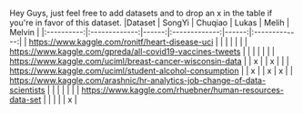 Hey Guys, just feel free to add datasets and to drop an x in the table if you're in favor of this dataset.
|Dataset |      SongYi     |  Chuqiao | Lukas     |  Melih | Melvin     |
|:----------:|:-------------:|------:|:-------------:|------:|:-------------:|
| https://www.kaggle.com/ronitf/heart-disease-uci |   |  |   |  |   |
| https://www.kaggle.com/gpreda/all-covid19-vaccines-tweets |   |  |   |   |   |
| https://www.kaggle.com/uciml/breast-cancer-wisconsin-data |   | x |   | x  |   |
| https://www.kaggle.com/uciml/student-alcohol-consumption |  | x |   |  x |  x |
| https://www.kaggle.com/arashnic/hr-analytics-job-change-of-data-scientists |  |  |   |   |   |
| https://www.kaggle.com/rhuebner/human-resources-data-set |  |  |   |   |  x |

